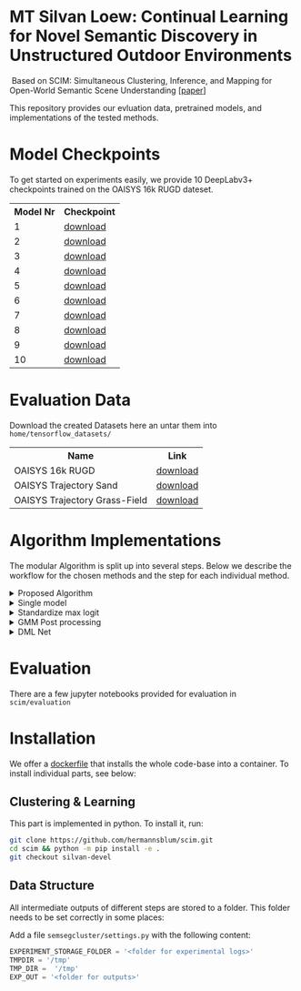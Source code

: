 # MT Silvan Loew: Continual Learning for Novel Semantic Discovery in Unstructured Outdoor Environments
​
Based on SCIM: Simultaneous Clustering, Inference, and Mapping for Open-World Semantic Scene Understanding
[[paper](https://arxiv.org/abs/2206.10670)]


This repository provides our evluation data, pretrained models, and implementations of the tested methods.

# Model Checkpoints
To get started on experiments easily, we provide 10 DeepLabv3+ checkpoints trained on the OAISYS 16k RUGD dateset.

<table>
<tr><th>Model Nr</th><th>Checkpoint</th></tr>
<tr><td>1</td><td><a target="_blank" href="https://polybox.ethz.ch/index.php/s/Bm9N3GMqXzYqqbm">download</a></td></tr>
<tr><td>2</td><td><a target="_blank" href="https://polybox.ethz.ch/index.php/s/T3yNOEcXnXDmoVn">download</a></td></tr>
<tr><td>3</td><td><a target="_blank" href="https://polybox.ethz.ch/index.php/s/dY8Q7xbpkyFXNWw">download</a></td></tr>
<tr><td>4</td><td><a target="_blank" href="https://polybox.ethz.ch/index.php/s/RJcGXjDPXTQ7AIJ">download</a></td></tr>
<tr><td>5</td><td><a target="_blank" href="https://polybox.ethz.ch/index.php/s/T9sQkAVav7jEYyL">download</a></td></tr>
<tr><td>6</td><td><a target="_blank" href="https://polybox.ethz.ch/index.php/s/alu7UZvzxEaFomD">download</a></td></tr>
<tr><td>7</td><td><a target="_blank" href="https://polybox.ethz.ch/index.php/s/8NJbDfjJCpinAp6">download</a></td></tr>
<tr><td>8</td><td><a target="_blank" href="https://polybox.ethz.ch/index.php/s/OWhNgr9XijNaga8">download</a></td></tr>
<tr><td>9</td><td><a target="_blank" href="https://polybox.ethz.ch/index.php/s/vnKp1P3nZ4AY39C">download</a></td></tr>
<tr><td>10</td><td><a target="_blank" href="https://polybox.ethz.ch/index.php/s/3FggFu422AUg8rX">download</a></td></tr>
</table>

# Evaluation Data

Download the created Datasets here an untar them into `home/tensorflow_datasets/`
<table>
<tr><th>Name</th><th>Link</th></tr>
<tr><td>OAISYS 16k RUGD</td><td><a target="_blank" href="https://polybox.ethz.ch/index.php/s/3jcTNtm2rcnFzkB">download</a></td></tr>
<tr><td>OAISYS Trajectory Sand</td><td><a target="_blank" href="https://polybox.ethz.ch/index.php/s/Zbcnlk5MkJHyvaY">download</a></td></tr>
<tr><td>OAISYS Trajectory Grass-Field</td><td><a target="_blank" href="https://polybox.ethz.ch/index.php/s/AJepOzE0EqJBBy4">download</a></td></tr>
</table>

# Algorithm Implementations

The modular Algorithm is split up into several steps. Below we describe the workflow for the chosen methods and the step for each individual method.

<details>
  <summary>Proposed Algorithm</summary>

1. run inference
```bash
python3 deeplab/oaisys_ensemble.py with dataname=$DATASET device=cpu 
```

2. get the deeplab features and run parameter optimisation and clustering
```bash
python3 deeplab/oaisys_seg.py best_hdbscan with subset=$DATASET pretrained_model=$MODEL n_calls=100 cluster_selection_method=eom
```
3. create pseudolabels
```bash
deeplab/oaisys_pseudolabel.py with subset=$DATASET  outlier=$CLUSTER_NAME inlier=$INLIER_NAME uncert=$UNCERT_NAME  uncertainty_threshold=$UNCERT_THRESHOLD
```

4. adapt ensemble model
```bash
python3 deeplab/oaisys_adaptation_ensemble.py with subset=$DATASET pseudolabels=$PSEUDOLABEL_NAME pretrain_dataset=oaisys16k_rugd
```

5. run inference with adapted ensemble model
```bash
python3 deeplab/oaisys_adaptedinference_ensemble.py with subset=$DATASET pretrained_models=$MODELS_LIST pseudolabels=$PSEUDOLABEL_NAME training=$TRAINING_ID
```
</details>

<details>
  <summary>Single model</summary>
Replace the following steps with:

1. run inference
```bash
python3 deeplab/oaisys_inference.py with pretrained_model=$MODEL set=$DATASET
```
4. adapt  model
```bash
python3 deeplab/oaisys_adaptation.py with subset=$DATASET pseudolabels=$PSEUDOLABEL_NAME pretrain_dataset=oaisys16k_rugd
```
5. run inference with adapted model
```bash
python3 deeplab/oaisys_adaptedinference.py with subset=$DATASET pretrained_model=$MODEL pseudolabels=$PSEUDOLABEL_NAME training=$TRAINING_ID
```
  </details>

<details>
  <summary>Standardize max logit</summary>
Follow procedure of single model. Replace step 1 with:

1.1 calculate normaization values
```bash
python3 deeplab/oaisys_normalize_max_logit.py with pretrained_model=$MODEL 
```

1.2. run inference
```bash
python3 deeplab/oaisys_inference.py with pretrained_model=$MODEL set=$DATASET training_set=oaisys16k_rugd normalize_max_logits=True 
```
</details>

<details>
  <summary>GMM Post processing</summary>
Before step 1, run the following 2 steps:

0.1. fit gmm model
```bash
python3 deeplab/oaisys_gmm.py gmm_fit with pretrained_model=$MODEL subset=oaisys16k_rugd split=train num_classes=11 subsample=100
```

0.2. fit gmm model
```bash
python3 deeplab/oaisys_gmm.py gmm_predict with pretrained_model=$MODEL training_set=oaisys16k_rugd split=train num_classes=11 subsample=100 subset=$DATASET
```
</details>

<details>
  <summary>DML Net</summary>
We only evaluated our this OOD detection method for our dataset. Follow these steps for reproduction:

```bash
git clone https://github.com/loewsi/Open-World-Semantic-Segmentation.git
cd Open-World-Semantic-Segmentation
git checkout devel-silvan
cd anomaly
python3 train_embedding.py
python3 eval_ood_traditional.py --ood dissum

```
</details>

# Evaluation

There are a few jupyter notebooks provided for evaluation in 
`scim/evaluation`
# Installation

We offer a [dockerfile](https://github.com/hermannsblum/scim/blob/main/Dockerfile) that installs the whole code-base into a container. To install individual parts, see below:

## Clustering & Learning
This part is implemented in python. To install it, run:
```bash
git clone https://github.com/hermannsblum/scim.git
cd scim && python -m pip install -e .
git checkout silvan-devel 
```


## Data Structure

All intermediate outputs of different steps are stored to a folder. This folder needs to be set correctly in some places:

Add a file `semsegcluster/settings.py` with the following content:
```python
EXPERIMENT_STORAGE_FOLDER = '<folder for experimental logs>'
TMPDIR = '/tmp'
TMP_DIR =  '/tmp'
EXP_OUT = '<folder for outputs>'
```
